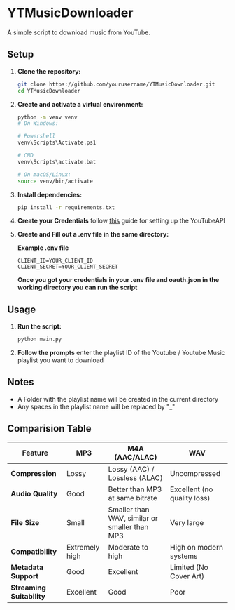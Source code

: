 # YTMusicDownloader

A simple script to download music from YouTube.

## Setup

1. **Clone the repository:**
    ```sh
    git clone https://github.com/yourusername/YTMusicDownloader.git
    cd YTMusicDownloader
    ```

2. **Create and activate a virtual environment:**
    ```sh
    python -m venv venv
    # On Windows:

    # Powershell
    venv\Scripts\Activate.ps1
    
    # CMD
    venv\Scripts\activate.bat

    # On macOS/Linux:
    source venv/bin/activate
    ```

3. **Install dependencies:**
    ```sh
    pip install -r requirements.txt
    ```

4. **Create your Credentials**
    follow [this](https://ytmusicapi.readthedocs.io/en/latest/setup/oauth.html) guide for setting up the YouTubeAPI

5. **Create and Fill out a .env file in the same directory:**

    **Example .env file**
    ```
    CLIENT_ID=YOUR_CLIENT_ID
    CLIENT_SECRET=YOUR_CLIENT_SECRET
    ```

    **Once you got your credentials in your .env file and oauth.json in the working directory
    you can run the script**


## Usage

1. **Run the script:**
    ```sh
    python main.py
    ```

2. **Follow the prompts** enter the playlist ID of the Youtube / Youtube Music playlist you want to download  

## Notes

- A Folder with the playlist name will be created in the current directory
- Any spaces in the playlist name will be replaced by "_"

## Comparision Table

| Feature                | MP3                          | M4A (AAC/ALAC)               | WAV                           |
|------------------------|-------------------------------|-------------------------------|-------------------------------|
| **Compression**        | Lossy                        | Lossy (AAC) / Lossless (ALAC) | Uncompressed                  |
| **Audio Quality**      | Good                         | Better than MP3 at same bitrate | Excellent (no quality loss)  |
| **File Size**          | Small                        | Smaller than WAV, similar or smaller than MP3 | Very large                    |
| **Compatibility**      | Extremely high               | Moderate to high              | High on modern systems        |
| **Metadata Support**   | Good                         | Excellent                     | Limited  (No Cover Art)                     |
| **Streaming Suitability** | Excellent                 | Good                          | Poor                          |


